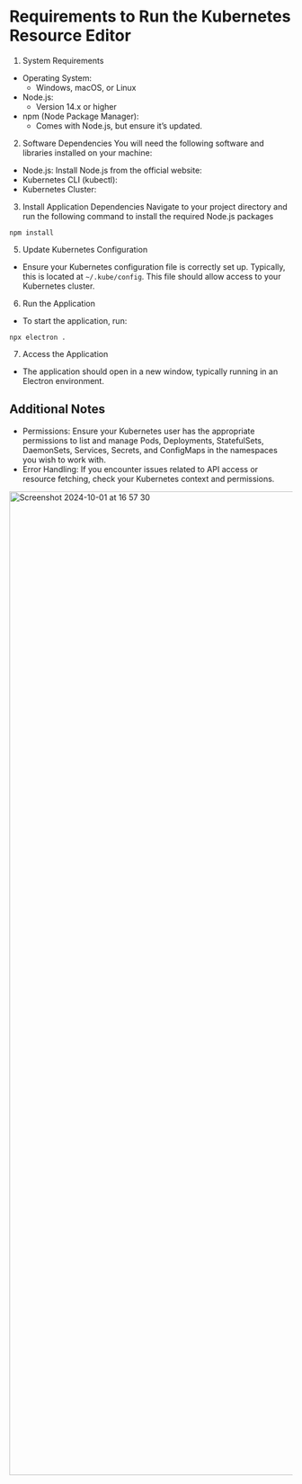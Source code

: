# Requirements to Run the Kubernetes Resource Editor
1. System Requirements
*  Operating System:
    * Windows, macOS, or Linux
* Node.js:
    * Version 14.x or higher
* npm (Node Package Manager):
    * Comes with Node.js, but ensure it’s updated.
2. Software Dependencies
You will need the following software and libraries installed on your machine:
* Node.js: Install Node.js from the official website:
* Kubernetes CLI (kubectl):
* Kubernetes Cluster:

3. Install Application Dependencies
Navigate to your project directory and run the following command to install the required Node.js packages
```
npm install
```
5. Update Kubernetes Configuration
* Ensure your Kubernetes configuration file is correctly set up. Typically, this is located at `~/.kube/config`. This file should allow access to your Kubernetes cluster.
6. Run the Application
* To start the application, run:
```
npx electron .
```
7. Access the Application
* The application should open in a new window, typically running in an Electron environment.
## Additional Notes
* Permissions: Ensure your Kubernetes user has the appropriate permissions to list and manage Pods, Deployments, StatefulSets, DaemonSets, Services, Secrets, and ConfigMaps in the namespaces you wish to work with.
* Error Handling: If you encounter issues related to API access or resource fetching, check your Kubernetes context and permissions.

<img width="1750" alt="Screenshot 2024-10-01 at 16 57 30" src="https://github.com/user-attachments/assets/7e6a9f3d-6c7d-4861-b7e2-6b115c7d916e">

